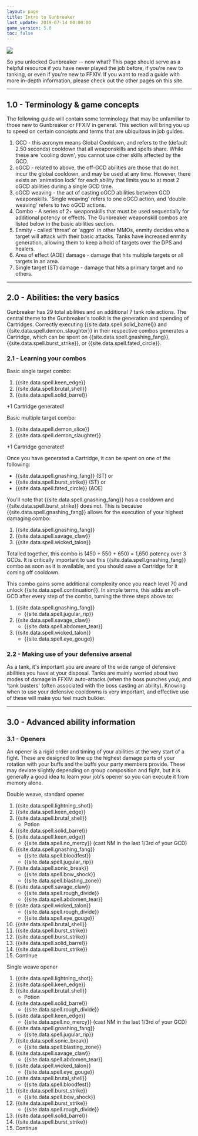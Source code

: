 ```yaml
---
layout: page
title: Intro to Gunbreaker
last_update: 2019-07-14 00:00:00
game_version: 5.0
toc: false
---
```


<img class="shadow_image" style="border-bottom: 2px solid #111" src="https://slander-man.github.io/gunbreaking/assets/img/guide/intro_banner.png" />

So you unlocked Gunbreaker -- now what? This page should serve as a helpful resource if you have never played the job before, if you're new to tanking, or even if you're new to FFXIV. If you want to read a guide with more in-depth information, please check out the other pages on this site.

<hr>

<h2 id="terminology">1.0 - Terminology & game concepts</h2>

The following guide will contain some terminology that may be unfamiliar to those new to Gunbreaker or FFXIV in general. This section will bring you up to speed on certain concepts and terms that are ubiquitous in job guides.

1. <span class="highlight-red">GCD</span> - this acronym means Global Cooldown, and refers to the (default 2.50 seconds) cooldown that all weaponskills and spells share. While these are 'cooling down', you cannot use other skills affected by the GCD.
2. <span class="highlight-red">oGCD</span> - related to above, the off-GCD abilities are those that do not incur the global cooldown, and may be used at any time. However, there exists an 'animation lock' for each ability that limits you to at most 2 oGCD abilities during a single GCD time.
3. <span class="highlight-red">oGCD weaving</span> - the act of casting oGCD abilities between GCD weaponskills. 'Single weaving' refers to one oGCD action, and 'double weaving' refers to two oGCD actions.
4. <span class="highlight-red">Combo</span> - A series of 2+ weaponskills that must be used sequentially for additional potency or effects. The Gunbreaker weaponskill combos are listed below in the basic abilities section.
5. <span class="highlight-red">Enmity</span> - called 'threat' or 'aggro' in other MMOs, enmity decides who a target will attack with their basic attacks. Tanks have increased enmity generation, allowing them to keep a hold of targets over the DPS and healers.
6. <span class="highlight-red">Area of effect (AOE) damage</span> - damage that hits multiple targets or all targets in an area.
7. <span class="highlight-red">Single target (ST) damage</span> - damage that hits a primary target and no others.

<hr>

<h2 id="basics">2.0 - Abilities: the very basics</h2>

Gunbreaker has 29 total abilities and an additional 7 tank role actions. The central theme to the Gunbreaker's toolkit is the generation and spending of <span class="highlight-red">Cartridges</span>. Correctly executing {{site.data.spell.solid_barrel}} and {{site.data.spell.demon_slaughter}} in their respective combos generates a <span class="highlight-red">Cartridge</span>, which can be spent on {{site.data.spell.gnashing_fang}}, {{site.data.spell.burst_strike}}, or {{site.data.spell.fated_circle}}.

<h3 id="combos">2.1 - Learning your combos</h2>

Basic single target combo:

1. {{site.data.spell.keen_edge}}
2. {{site.data.spell.brutal_shell}}
3. {{site.data.spell.solid_barrel}}

+1 <span class="highlight-red">Cartridge</span> generated!

Basic multiple target combo:

1. {{site.data.spell.demon_slice}}
2. {{site.data.spell.demon_slaughter}}

+1 <span class="highlight-red">Cartridge</span> generated!

Once you have generated a <span class="highlight-red">Cartridge</span>, it can be spent on one of the following:

- {{site.data.spell.gnashing_fang}} (ST) or
- {{site.data.spell.burst_strike}} (ST) or
- {{site.data.spell.fated_circle}} (AOE)

You'll note that {{site.data.spell.gnashing_fang}} has a cooldown and {{site.data.spell.burst_strike}} does not. This is because {{site.data.spell.gnashing_fang}} allows for the execution of your highest damaging combo:

1. {{site.data.spell.gnashing_fang}}
2. {{site.data.spell.savage_claw}}
3. {{site.data.spell.wicked_talon}}

Totalled together, this combo is (450 + 550 + 650) = 1,650 potency over 3 GCDs. It is critically important to use this {{site.data.spell.gnashing_fang}} combo as soon as it is available, and you should save  a <span class="highlight-red">Cartridge</span> for it coming off cooldown.

This combo gains some additional complexity once you reach level 70 and unlock {{site.data.spell.continuation}}. In simple terms, this adds an off-GCD after every step of the combo, turning the three steps above to:

1. {{site.data.spell.gnashing_fang}}
    - {{site.data.spell.jugular_rip}}
2. {{site.data.spell.savage_claw}}
    - {{site.data.spell.abdomen_tear}}
3. {{site.data.spell.wicked_talon}}
    - {{site.data.spell.eye_gouge}}

<h3 id="defensives">2.2 - Making use of your defensive arsenal</h3>

As a tank, it's important you are aware of the wide range of defensive abilities you have at your disposal. Tanks are mainly worried about two modes of damage in FFXIV: auto-attacks (when the boss punches you), and 'tank busters' (often associated with the boss casting an ability). Knowing when to use your defensive cooldowns is very important, and effective use of these will make you feel much bulkier.

<hr>

<h2 id="advanced">3.0 - Advanced ability information</h2>


<h3 id="opener">3.1 - Openers</h3>

An opener is a rigid order and timing of your abilities at the very start of a fight. These are designed to line up the highest damage parts of your rotation with your buffs and the buffs your party members provide. These may deviate slightly depending on group composition and fight, but it is generally a good idea to learn your job's opener so you can execute it from memory alone.


Double weave, standard opener

1. {{site.data.spell.lightning_shot}}
2. {{site.data.spell.keen_edge}}
3. {{site.data.spell.brutal_shell}}
    - Potion
4. {{site.data.spell.solid_barrel}}
5. {{site.data.spell.keen_edge}}
    - {{site.data.spell.no_mercy}} (cast NM in the last 1/3rd of your GCD)
7. {{site.data.spell.gnashing_fang}}
    - {{site.data.spell.bloodfest}}
    - {{site.data.spell.jugular_rip}}
8. {{site.data.spell.sonic_break}}
    - {{site.data.spell.bow_shock}}
    - {{site.data.spell.blasting_zone}}
9. {{site.data.spell.savage_claw}}
    - {{site.data.spell.rough_divide}}
    - {{site.data.spell.abdomen_tear}}
10. {{site.data.spell.wicked_talon}} 
    - {{site.data.spell.rough_divide}}
    - {{site.data.spell.eye_gouge}}
11. {{site.data.spell.brutal_shell}}
12. {{site.data.spell.burst_strike}}
13. {{site.data.spell.burst_strike}}
14. {{site.data.spell.solid_barrel}}
15. {{site.data.spell.burst_strike}}
16. Continue


Single weave opener

1. {{site.data.spell.lightning_shot}}
2. {{site.data.spell.keen_edge}}
3. {{site.data.spell.brutal_shell}}
    - Potion
4. {{site.data.spell.solid_barrel}}
    - {{site.data.spell.rough_divide}}
5. {{site.data.spell.keen_edge}}
    - {{site.data.spell.no_mercy}} (cast NM in the last 1/3rd of your GCD)
7. {{site.data.spell.gnashing_fang}}
    - {{site.data.spell.jugular_rip}}
8. {{site.data.spell.sonic_break}}
    - {{site.data.spell.blasting_zone}}
9. {{site.data.spell.savage_claw}}
    - {{site.data.spell.abdomen_tear}}
10. {{site.data.spell.wicked_talon}} 
    - {{site.data.spell.eye_gouge}}
11. {{site.data.spell.brutal_shell}}
    - {{site.data.spell.bloodfest}}
12. {{site.data.spell.burst_strike}}
    - {{site.data.spell.bow_shock}}
13. {{site.data.spell.burst_strike}}
    - {{site.data.spell.rough_divide}}
14. {{site.data.spell.solid_barrel}}
15. {{site.data.spell.burst_strike}}
16. Continue